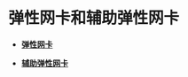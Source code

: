 # 弹性网卡和辅助弹性网卡<a name="vpc_subeni_0000"></a>

-   **[弹性网卡](弹性网卡.md)**  

-   **[辅助弹性网卡](辅助弹性网卡.md)**  


